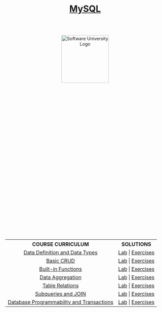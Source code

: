 <!DOCTYPE html>
<html lang="en">

<head>
    <meta charset="UTF-8">
    <meta http-equiv="X-UA-Compatible" content="IE=edge">
    <meta name="viewport" content="width=device-width, initial-scale=1.0">
</head>

<body>
    <header class="softuni__header">
        <h1 class="softuni__header__title" align="center" style="text-decoration: none;">
            <a href="https://github.com/todorkrastev/software-university/tree/main/DBMS/M01_MySQL/L00_CourseIntroduction"
                class="softuni__header__title__link">MySQL</a>
        </h1>
    </header>
    <main class="softuni">
        <div class="softuni__logo" align="center" style="position: relative;">
            <a href="https://softuni.bg/curriculum" class="softuni__logo_link" target="_blank">
                <img src="https://upload.wikimedia.org/wikipedia/commons/7/76/Logo_Software_University_%28SoftUni%29_-_blue.png"
                    alt="Software University Logo" class="softuni__logo__img"
                    style="position:absolute; top: 50%; left: 50%; transform: translate(-50%, 0%); width:150px; padding:10px; margin: 0 auto;">
            </a>
        </div>
        <div class="softuni__subjects" align="center" style="position: relative;">
            <table class="softuni__subjects__table"
                style="position: absolute; top: 50%; left: 50%; transform: translate(-50%, 300%); width:100%; max-width:1000px;">
                <tr class="softuni__subjects__table__row">
                    <th class="softuni__subjects__table__row__header"
                        style="text-align:center; vertical-align: middle;">
                        COURSE CURRICULUM
                    </th>
                    <th class="softuni__subjects__table__row__header"
                        style="text-align:center; vertical-align: middle;">
                        SOLUTIONS
                    </th>
                </tr>
                <tr class="softuni__subjects__table__row">
                    <td class="softuni__subjects__table__row__data" style="text-align:center; vertical-align: middle;">
                        <a href="https://github.com/todorkrastev/software-university/tree/main/DBMS/M01_MySQL/L01_DataDefinitionAndDataTypes/Presentation"
                            class="softuni__subjects__table__row__data__link" target="_blank">Data Definition and Data
                            Types</a>
                    </td>
                    <td class="softuni__subjects__table__row__data" style="text-align:center; vertical-align: middle;">
                        <a href="https://github.com/todorkrastev/software-university/tree/main/DBMS/M01_MySQL/L01_DataDefinitionAndDataTypes/Lab"
                            class="softuni__subjects__table__row__data__link" target="_blank">Lab</a>
                        |
                        <a href="https://github.com/todorkrastev/software-university/tree/main/DBMS/M01_MySQL/L01_DataDefinitionAndDataTypes/Exercises"
                            class="softuni__subjects__table__row__data__link" target="_blank">Exercises</a>
                    </td>
                </tr>
                <tr class="softuni__subjects__table__row">
                    <td class="softuni__subjects__table__row__data" style="text-align:center; vertical-align: middle;">
                        <a href="https://github.com/todorkrastev/software-university/tree/main/DBMS/M01_MySQL/L02_BasicCRUD/Presentation"
                            class="softuni__subjects__table__row__data__link" target="_blank">Basic CRUD</a>
                    </td>
                    <td class="softuni__subjects__table__row__data" style="text-align:center; vertical-align: middle;">
                        <a href="https://github.com/todorkrastev/software-university/tree/main/DBMS/M01_MySQL/L02_BasicCRUD/Lab"
                            class="softuni__subjects__table__row__data__link" target="_blank">Lab</a>
                        |
                        <a href="https://github.com/todorkrastev/software-university/tree/main/DBMS/M01_MySQL/L02_BasicCRUD/Exercises"
                            class="softuni__subjects__table__row__data__link" target="_blank">Exercises</a>
                    </td>
                </tr>
                <tr class="softuni__subjects__table__row">
                    <td class="softuni__subjects__table__row__data" style="text-align:center; vertical-align: middle;">
                        <a href="https://github.com/todorkrastev/software-university/tree/main/DBMS/M01_MySQL/L03_BuiltinFunctions/Presentation"
                            class="softuni__subjects__table__row__data__link" target="_blank">Built-in Functions</a>
                    </td>
                    <td class="softuni__subjects__table__row__data" style="text-align:center; vertical-align: middle;">
                        <a href="https://github.com/todorkrastev/software-university/tree/main/DBMS/M01_MySQL/L03_BuiltinFunctions/Lab"
                            class="softuni__subjects__table__row__data__link" target="_blank">Lab</a>
                        |
                        <a href="https://github.com/todorkrastev/software-university/tree/main/DBMS/M01_MySQL/L03_BuiltinFunctions/Exercises"
                            class="softuni__subjects__table__row__data__link" target="_blank">Exercises</a>
                    </td>
                </tr>
                <tr class="softuni__subjects__table__row">
                    <td class="softuni__subjects__table__row__data" style="text-align:center; vertical-align: middle;">
                        <a href="https://github.com/todorkrastev/software-university/tree/main/DBMS/M01_MySQL/L04_DataAggregation/Presentation"
                            class="softuni__subjects__table__row__data__link" target="_blank">Data Aggregation</a>
                    </td>
                    <td class="softuni__subjects__table__row__data" style="text-align:center; vertical-align: middle;">
                        <a href="https://github.com/todorkrastev/software-university/tree/main/DBMS/M01_MySQL/L04_DataAggregation/Lab"
                            class="softuni__subjects__table__row__data__link" target="_blank">Lab</a>
                        |
                        <a href="https://github.com/todorkrastev/software-university/tree/main/DBMS/M01_MySQL/L04_DataAggregation/Exercises"
                            class="softuni__subjects__table__row__data__link" target="_blank">Exercises</a>
                    </td>
                </tr>
                <tr class="softuni__subjects__table__row">
                    <td class="softuni__subjects__table__row__data" style="text-align:center; vertical-align: middle;">
                        <a href="https://github.com/todorkrastev/software-university/tree/main/DBMS/M01_MySQL/L05_TableRelations/Presentation"
                            class="softuni__subjects__table__row__data__link" target="_blank">Table Relations</a>
                    </td>
                    <td class="softuni__subjects__table__row__data" style="text-align:center; vertical-align: middle;">
                        <a href="https://github.com/todorkrastev/software-university/tree/main/DBMS/M01_MySQL/L05_TableRelations/Lab"
                            class="softuni__subjects__table__row__data__link" target="_blank">Lab</a>
                        |
                        <a href="https://github.com/todorkrastev/software-university/tree/main/DBMS/M01_MySQL/L05_TableRelations/Exercises"
                            class="softuni__subjects__table__row__data__link" target="_blank">Exercises</a>
                    </td>
                </tr>
                <tr class="softuni__subjects__table__row">
                    <td class="softuni__subjects__table__row__data" style="text-align:center; vertical-align: middle;">
                        <a href="https://github.com/todorkrastev/software-university/tree/main/DBMS/M01_MySQL/L06_SubqueriesAndJOIN/Presentation"
                            class="softuni__subjects__table__row__data__link" target="_blank">Subqueries and JOIN</a>
                    </td>
                    <td class="softuni__subjects__table__row__data" style="text-align:center; vertical-align: middle;">
                        <a href="https://github.com/todorkrastev/software-university/tree/main/DBMS/M01_MySQL/L06_SubqueriesAndJOIN/Lab"
                            class="softuni__subjects__table__row__data__link" target="_blank">Lab</a>
                        |
                        <a href="https://github.com/todorkrastev/software-university/tree/main/DBMS/M01_MySQL/L06_SubqueriesAndJOIN/Exercises"
                            class="softuni__subjects__table__row__data__link" target="_blank">Exercises</a>
                    </td>
                </tr>
                <tr class="softuni__subjects__table__row">
                    <td class="softuni__subjects__table__row__data" style="text-align:center; vertical-align: middle;">
                        <a href="https://github.com/todorkrastev/software-university/tree/main/DBMS/M01_MySQL/L07_DatabaseProgrammabilityAndTransactions/Presentation"
                            class="softuni__subjects__table__row__data__link" target="_blank">Database Programmability
                            and Transactions</a>
                    </td>
                    <td class="softuni__subjects__table__row__data" style="text-align:center; vertical-align: middle;">
                        <a href="https://github.com/todorkrastev/software-university/tree/main/DBMS/M01_MySQL/L07_DatabaseProgrammabilityAndTransactions/Lab"
                            class="softuni__subjects__table__row__data__link" target="_blank">Lab</a>
                        |
                        <a href="https://github.com/todorkrastev/software-university/tree/main/DBMS/M01_MySQL/L07_DatabaseProgrammabilityAndTransactions/Exercises"
                            class="softuni__subjects__table__row__data__link" target="_blank">Exercises</a>
                    </td>
                </tr>
            </table>
        </div>
    </main>
</body>

</html>
